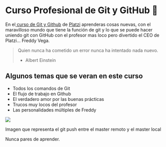 # Curso Profesional de Git y GitHub  💚
En el[ curso de Git y Github](https://platzi.com/cursos/git-github/ " curso de Git y Github") de [Platzi](https://platzi.com/ "Platzi") aprenderas cosas nuevas, con el maravilloso mundo que tiene la función de git y lo que se puede hacer uniendo git con GitHub con el profesor mas loco pero divertido el CEO de Platzi... Freddy Vega.
> Quien nunca ha cometido un error nunca ha intentado nada nuevo.
> - Albert Einstein

## Algunos temas que se veran en este curso
* Todos los comandos de Git
* El flujo de trabajo en Github
* El verdadero amor por las buenas prácticas
* Trucos muy locos del profesor
* Las personalidades múltiples de Freddy

<div aling="center">
	<img src="imagenes/git-push.gif"/>
	<p>Imagen que representa el git push entre el master remoto y el master local</p>
</div>

Nunca pares de aprender.
